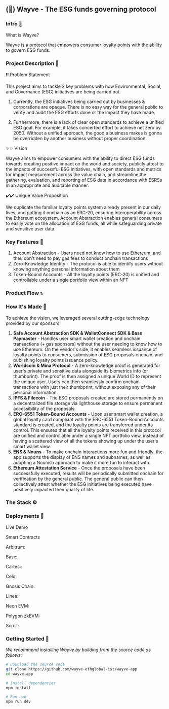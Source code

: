 ## (🌱) Wayve - The ESG funds governing protocol

### Intro 👋

What is Wayve?

Wayve is a protocol that empowers consumer loyalty points with the ability to govern ESG funds.

### Project Description 📔

❗❗ Problem Statement

This project aims to tackle 2 key problems with how Environmental, Social, and Governance (ESG) initiatives are being carried out.

1. Currently, the ESG initiatives being carried out by businesses & corporations are opaque. There is no easy way for the general public to verify and audit the ESG efforts done or the impact they have made.

2. Furthermore, there is a lack of clear open standards to achieve a unified ESG goal. For example, it takes concerted effort to achieve net zero by 2050. Without a unified approach, the good a business makes is gonna be overridden by another business without proper coordination.

✨✨ Vision

Wayve aims to empower consumers with the ability to direct ESG funds towards creating positive impact on the world and society, publicly attest to the impacts of successful ESG initiatives, with open standards and metrics for impact measurement across the value chain, and streamline the gathering, evaluation, and reporting of ESG data in accordance with ESRSs in an appropriate and auditable manner.

✔️✔️ Unique Value Proposition

We duplicate the familiar loyalty points system already present in our daily lives, and putting it onchain as an ERC-20, ensuring interoperability across the Ethereum ecosystem. Account Abstraction enables general consumers to easily vote on the allocation of ESG funds, all while safeguarding private and sensitive user data.

### Key Features 🔑

1. Account Abstraction - Users need not know how to use Ethereum, and theu don't need to pay gas fees to conduct onchain transactions
2. Zero-Knowledge Identity - The protocol is able to identify users without knowing anything personal information about them
3. Token-Bound Accounts - All the loyalty points (ERC-20) is unified and controllable under a single portfolio view within an NFT

### Product Flow ⤵️


### How It's Made 🧰

To achieve the vision, we leveraged several cutting-edge technology provided by our sponsors:

1. **Safe Account Abstraction SDK & WalletConnect SDK & Base Paymaster** - Handles user smart wallet creation and onchain transactions (+ gas sponsors) without the user needing to know how to use Ethereum. On the vendor's side, it enables seamless issuance of loyalty points to consumers, submission of ESG proposals onchain, and publishing loyalty points issuance policy.
2. **Worldcoin & Mina Protocol** - A zero-knowledge proof is generated for user's private and sensitive data alongside its biometrics info (or thumbprint). The proof is then assigned a unique World ID to represent the unique user. Users can then seamlessly confirm onchain transactions with just their thumbprint, without exposing any of their personal information.
3. **IPFS & Filecoin** - The ESG proposals created are stored permanently on a decentralized file storage via lighthouse.storage to ensure permanent accessibility of the proposals.
4. **ERC-6551 Token-Bound Accounts** - Upon user smart wallet creation, a global loyalty card compliant with the ERC-6551 Token-Bound Accounts standard is created, and the loyalty points are transferred under its control. This ensures that all the loyalty points received in this protocol are unified and controllable under a single NFT portfolio view, instead of having a scattered view of all the tokens showing up under the user's smart wallet view.
5. **ENS & Nouns** - To make onchain interactions more fun and friendly, the app supports the display of ENS names and subnames, as well as adopting a Nounish approach to make it more fun to interact with.
6. **Ethereum Attestation Service** - Once the proposals have been successfully executed, results will be periodically submitted onchain for verification by the general public. The general public can then collectively attest whether the ESG initiatives being executed have positively impacted their quality of life.

### The Stack ⚙️


### Deployments 🚀

Live Demo


Smart Contracts

Arbitrum:

Base:

Cartesi:

Celo:

Gnosis Chain:

Linea:

Neon EVM:

Polygon zkEVM:

Scroll:

### Getting Started 💪

_We recommend installing Wayve by building from the source code as follows:_

```bash
# Download the source code
git clone https://github.com/wayve-ethglobal-ist/wayve-app
cd wayve-app

# Install dependencies
npm install

# Run app
npm run dev
```
